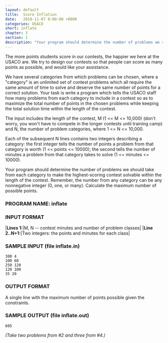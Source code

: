 ```yaml
---
layout: default
title:  Score Inflation
date:   2018-11-07 0:00:00 +0000
categories: USACO
short: inflate
chapter: 3
section: 1
description: "Your program should determine the number of problems we should take from each category to make the highest-scoring contest solvable within the length of the contest. Calculate the maximum number of possible points."
---
```


The more points students score in our contests, the happier we here at the USACO are. We try to design our contests so that people can score as many points as possible, and would like your assistance.

We have several categories from which problems can be chosen, where a "category" is an unlimited set of contest problems which all require the same amount of time to solve and deserve the same number of points for a correct solution. Your task is write a program which tells the USACO staff how many problems from each category to include in a contest so as to maximize the total number of points in the chosen problems while keeping the total solution time within the length of the contest.

The input includes the length of the contest, M (1 <= M <= 10,000) (don't worry, you won't have to compete in the longer contests until training camp) and N, the number of problem categories, where 1 <= N <= 10,000.

Each of the subsequent N lines contains two integers describing a category: the first integer tells the number of points a problem from that category is worth (1 <= points <= 10000); the second tells the number of minutes a problem from that category takes to solve (1 <= minutes <= 10000).

Your program should determine the number of problems we should take from each category to make the highest-scoring contest solvable within the length of the contest. Remember, the number from any category can be any nonnegative integer (0, one, or many). Calculate the maximum number of possible points.

### PROGRAM NAME: inflate

### INPUT FORMAT

|**Lines 1:**|M, N -- contest minutes and number of problem classes|
|**Line 2..N+1:**|Two integers: the points and minutes for each class|

### SAMPLE INPUT (file inflate.in)

```
300 4
100 60
250 120
120 100
35 20
```

### OUTPUT FORMAT

A single line with the maximum number of points possible given the constraints.

### SAMPLE OUTPUT (file inflate.out)

```
605
```

_(Take two problems from #2 and three from #4.)_